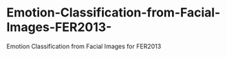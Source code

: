 # Emotion-Classification-from-Facial-Images-FER2013-
Emotion Classification from Facial Images for FER2013
